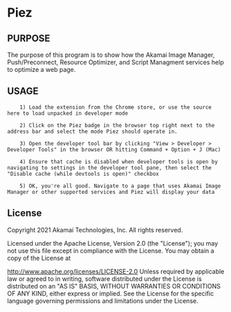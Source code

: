 Piez
===========

PURPOSE
-------
The purpose of this program is to show how the Akamai Image Manager, Push/Preconnect, Resource Optimizer, and Script Managment services help to optimize a web page.

USAGE
-------------
		1) Load the extension from the Chrome store, or use the source here to load unpacked in developer mode

		2) Click on the Piez badge in the browser top right next to the address bar and select the mode Piez should operate in.

		3) Open the developer tool bar by clicking "View > Developer > Developer Tools" in the browser OR hitting Command + Option + J (Mac)

		4) Ensure that cache is disabled when developer tools is open by navigating to settings in the developer tool pane, then select the "Disable cache (while devtools is open)" checkbox

		5) OK, you're all good. Navigate to a page that uses Akamai Image Manager or other supported services and Piez will display your data

License
-------------
Copyright 2021 Akamai Technologies, Inc. All rights reserved.

Licensed under the Apache License, Version 2.0 (the "License"); you may not use this file except in compliance with the License. You may obtain a copy of the License at

http://www.apache.org/licenses/LICENSE-2.0
Unless required by applicable law or agreed to in writing, software distributed under the License is distributed on an "AS IS" BASIS, WITHOUT WARRANTIES OR CONDITIONS OF ANY KIND, either express or implied. See the License for the specific language governing permissions and limitations under the License.